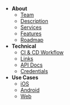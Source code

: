 - **About**
  - [Team](/about/team.md)
  - [Description](/about/description.md)
  - [Services](/about/services.md)
  - [Features](/about/features.md)
  - [Roadmap](/about/roadmap.md)
- **Technical**
  - [CI & CD Workflow](/technical/workflow.md)
  - [Links](/technical/links.md)
  - [API Docs](https://back-dev.dronestream.live/swagger-docs)
  - [Credentials](https://docs.google.com/document/d/1kM1DmNMy18B2yKEtUb0ShQEgCDxxVLifNObL6FOFqDw/edit)
- **Use Cases**
  - [iOS](/use-cases/ios.md)
  - [Android](/use-cases/android.md)
  - [Web](/use-cases/web.md)

